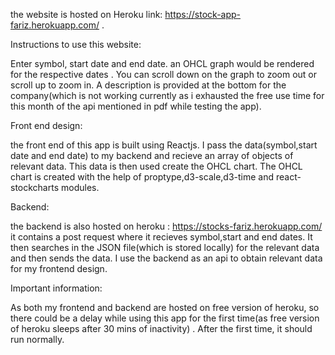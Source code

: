 
the website is hosted on Heroku link: https://stock-app-fariz.herokuapp.com/ .

Instructions to use this website:

Enter symbol, start date and end date.
an OHCL graph would be rendered for the respective dates . You can scroll down on the graph to zoom out or scroll up to zoom in.
A description is provided at the bottom for the company(which is not working currently as i exhausted the free use time for this month of the api mentioned in pdf while testing the app).


Front end design:

the front end of this app is built using Reactjs. I pass the data(symbol,start date and end date) to my backend and recieve an array of objects of relevant data. This data is then used 
create the OHCL chart. The OHCL chart is created with the help of proptype,d3-scale,d3-time and react-stockcharts modules.

Backend:

the backend is also hosted on heroku : https://stocks-fariz.herokuapp.com/
it contains a post request where it recieves symbol,start and end dates. It then searches in the JSON file(which is stored locally) for the relevant data and then sends the data.
I use the backend as an api to obtain relevant data for my frontend design.

Important information:

As both my frontend and backend are hosted on free version of heroku, so there could be a delay while using this app for the first time(as free version of heroku sleeps after
30 mins of inactivity) . After the first time, it should run normally.
